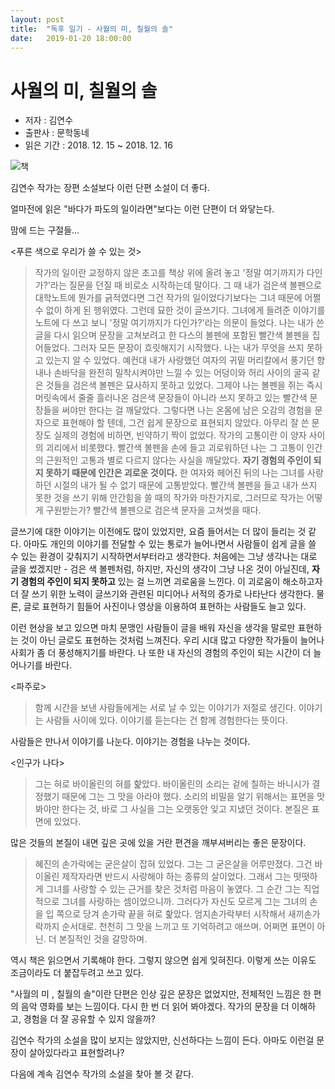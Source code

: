 ```yaml
---
layout: post
title:  "독후 일기 - 사월의 미, 칠월의 솔"
date:   2019-01-20 18:00:00
---
```




# 사월의 미, 칠월의 솔



- 저자 : 김연수
- 출판사 : 문학동네
- 읽은 기간 : 2018. 12. 15 ~ 2018. 12. 16



![책](/image/20181216.jpeg)


김연수 작가는 장편 소설보다 이런 단편 소설이 더 좋다.

얼마전에 읽은 "바다가 파도의 일이라면"보다는 이런 단편이 더 와닿는다.


맘에 드는 구절들...



<푸른 색으로 우리가 쓸 수 있는 것>


> 작가의 일이란 교정하지 않은 초고를 책상 위에 올려 놓고 '정말 여기까지가 다인가?'라는 질문을 던질 때 비로소 시작하는데 말이다. 그 때 내가 검은색 볼펜으로 대학노트에 뭔가를 긁적였다면 그건 작가의 일이었다기보다는 그녀 때문에 어쩔 수 없이 하게 된 행위였다. 그런데 묘한 것이 글쓰기다. 그녀에게 들려준 이야기를 노트에 다 쓰고 보니 '정말 여기까지가 다인가?'라는 의문이 들었다. 나는 내가 쓴 글을 다시 읽으며 문장을 고쳐보려고 한 다스의 볼펜에 포함된 빨간색 볼펜을 집어들었다. 그러자 모든 문장이 흐릿해지기 시작했다. 나는 내가 무엇을 쓰지 못하고 있는지 알 수 있었다. 예컨대 내가 사랑했던 여자의 귀밑 머리칼에서 풍기던 향내나 손바닥을 완전히 밀착시켜야만 느낄 수 있는 어덩이와 허리 사이의 굴곡 같은 것들을 검은색 볼펜은 묘사하지 못하고 있었다. 그제야 나는 볼펜을 쥐는 즉시 머릿속에서 줄줄 흘러나온 검은색 문장들이 아니라 쓰지 못하고 있는 빨간색 문장들을 써야만 한다는 걸 깨달았다. 그렇다면 나는 온몸에 남은 오감의 경험을 문자으로 표현해야 할 텐데, 그건 쉽게 문장으로 표현되지 않았다. 아무리 잘 쓴 문장도 실제의 경험에 비하면, 빈약하기 짝이 없었다. 작가의 고통이란 이 양자 사이의 괴리에서 비롯했다. 빨간색 볼펜을 손에 들고 괴로워하던 나는 그 고통이 인간의 근원적인 고통과 별로 다르지 않다는 사실을 깨달았다. **자기 경험의 주인이 되지 못하기 때문에 인간은 괴로운 것이다.** 한 여자와 헤어진 뒤의 나는 그녀를 사랑하던 시절의 내가 될 수 없기 때문에 고통받았다. 빨간색 볼펜을 들고 내가 쓰지 못한 것을 쓰기 위해 안간힘을 쓸 때의 작가와 마찬가지로, 그러므로 작가는 어떻게 구원받는가? 빨간색 볼펜으로 검은색 문자을 고쳐썻을 때다.


글쓰기에 대한 이야기는 이전에도 많이 있었지만, 요즘 들어서는 더 많이 들리는 것 같다. 아마도 개인의 이야기를 전달할 수 있는 통로가 늘어나면서 사람들이 쉽게 글을 쓸 수 있는 환경이 갖춰지기 시작하면서부터라고 생각한다. 처음에는 그냥 생각나는 대로 글을 썼겠지만 - 검은 색 볼펜처럼, 하지만, 자신의 생각이 그냥 나온 것이 아닐진데, **자기 경험의 주인이 되지 못하고** 있는 걸 느끼면 괴로움을 느낀다. 이 괴로움이 해소하고자 더 잘 쓰기 위한 노력이 글쓰기와 관련된 미디어나 서적의 증가로 나타난다 생각한다. 물론, 글로 표현하기 힘들어 사진이나 영상을 이용하여 표현하는 사람들도 늘고 있다.


이런 현상을 보고 있으면 마치 문맹인 사람들이 글을 배워 자신을 생각을 말로만 표현하는 것이 아닌 글로도 표현하는 것처럼 느껴진다. 우리 시대 많고 다양한 작가들이 늘어나 사회가 좀 더 풍성해지기를 바란다. 나 또한 내 자신의 경험의 주인이 되는 시간이 더 늘어나기를 바란다.


<파주로>


> 함께 시간을 보낸 사람들에게는 서로 날 수 있는 이야기가 저절로 생긴다. 이야기는 사람들 사이에 있다. 이야기를 듣는다는 건 함께 경험한다는 뜻이다.  


사람들은 만나서 이야기를 나눈다. 이야기는 경험을 나누는 것이다.


<인구가 나다>


> 그는 혀로 바이올린의 혀를 핥았다. 바이올린의 소리는 겉에 칠하는 바니시가 결정했기 때문에 그는 그 맛을 아라야 했다. 소리의 비밀을 알기 위해서는 표면을 맛봐야만 한다는 것, 바로 그 사실을 그는 오랫동안 잊고 지냈던 것이다. 본질은 표면에 있었다.


많은 것들의 본질이 내면 깊은 곳에 있을 거란 편견을 깨부셔버리는 좋은 문장이다.


> 혜진의 손가락에는 굳은살이 잡혀 있었다. 그는 그 굳은살을 어루만졌다. 그건 바이올린 제작자라면 반드시 사랑해야 하는 종류의 살이었다. 그래서 그는 떳떳하게 그녀를 사랑할 수 있는 근거를 찾은 것처럼 마음이 놓였다. 그 순간 그는 직업적으로 그녀를 사랑하는 셈이었으니까. 그러다가 자신도 모르게 그는 그녀의 손을 입 쪽으로 당겨 손가락 끝을 혀로 핥았다. 엄지손가락부터 시작해서 새끼손가락까지 순서대로. 천천히 그 맛을 느끼고 또 기억하려고 애쓰며. 어쩌면 표면이 아닌. 더 본질적인 것을 갈망하며.



역시 책은 읽으면서 기록해야 한다. 그렇지 않으면 쉽게 잊혀진다. 이렇게 쓰는 이유도 조금이라도 더 붙잡두려고 쓰고 있다.


"사월의 미 , 칠월의 솔"이란 단편은 인상 깊은 문장은 없었지만, 전체적인 느낌은 한 편의 음악 영화를 보는 느낌이다. 다시 한 번 더 읽어 봐야겠다. 작가의 문장을 더 이해하고, 경험을 더 잘 공유할 수 있지 않을까?


김연수 작가의 소설을 많이 보지는 않았지만, 신선하다는 느낌이 든다. 아마도 이런걸 문장이 살아있다라고 표현할려나?


다음에 계속 김연수 작가의 소설을 찾아 볼 것 같다.
